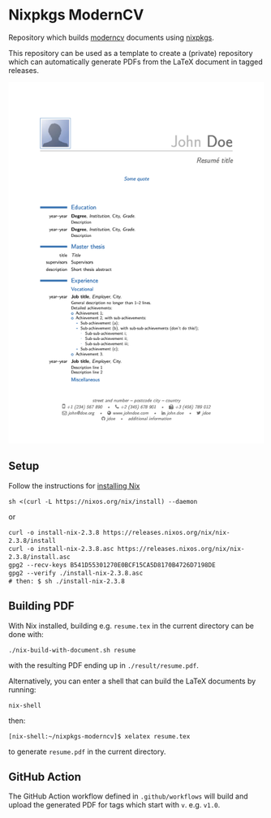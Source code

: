 # Nixpkgs ModernCV

Repository which builds [moderncv](https://ctan.org/pkg/moderncv?lang=en)
documents using [nixpkgs](https://nixos.org/).

This repository can be used as a template to create a (private) repository
which can automatically generate PDFs from the LaTeX document in tagged
releases.

![](moderncv_example.png)

## Setup

Follow the instructions for [installing Nix](https://nixos.org/guides/install-nix.html)

```
sh <(curl -L https://nixos.org/nix/install) --daemon
```

or

```
curl -o install-nix-2.3.8 https://releases.nixos.org/nix/nix-2.3.8/install
curl -o install-nix-2.3.8.asc https://releases.nixos.org/nix/nix-2.3.8/install.asc
gpg2 --recv-keys B541D55301270E0BCF15CA5D8170B4726D7198DE
gpg2 --verify ./install-nix-2.3.8.asc
# then: $ sh ./install-nix-2.3.8
```

## Building PDF

With Nix installed, building e.g. `resume.tex` in the current directory can
be done with:

```
./nix-build-with-document.sh resume
```

with the resulting PDF ending up in `./result/resume.pdf`.

Alternatively, you can enter a shell that can build the LaTeX documents by running:

```
nix-shell
```

then:

```
[nix-shell:~/nixpkgs-moderncv]$ xelatex resume.tex
```

to generate `resume.pdf` in the current directory.

## GitHub Action

The GitHub Action workflow defined in `.github/workflows` will build and
upload the generated PDF for tags which start with `v`. e.g. `v1.0`.

